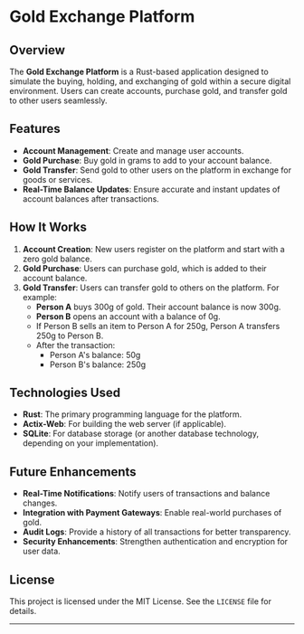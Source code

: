 # Gold Exchange Platform

## Overview

The **Gold Exchange Platform** is a Rust-based application designed to simulate the buying, holding, and exchanging of gold within a secure digital environment. Users can create accounts, purchase gold, and transfer gold to other users seamlessly.

## Features

- **Account Management**: Create and manage user accounts.
- **Gold Purchase**: Buy gold in grams to add to your account balance.
- **Gold Transfer**: Send gold to other users on the platform in exchange for goods or services.
- **Real-Time Balance Updates**: Ensure accurate and instant updates of account balances after transactions.

## How It Works

1. **Account Creation**: New users register on the platform and start with a zero gold balance.
2. **Gold Purchase**: Users can purchase gold, which is added to their account balance.
3. **Gold Transfer**: Users can transfer gold to others on the platform. For example:
    - **Person A** buys 300g of gold. Their account balance is now 300g.
    - **Person B** opens an account with a balance of 0g.
    - If Person B sells an item to Person A for 250g, Person A transfers 250g to Person B.
    - After the transaction:
        - Person A's balance: 50g
        - Person B's balance: 250g

## Technologies Used

- **Rust**: The primary programming language for the platform.
- **Actix-Web**: For building the web server (if applicable).
- **SQLite**: For database storage (or another database technology, depending on your implementation).

## Future Enhancements

- **Real-Time Notifications**: Notify users of transactions and balance changes.
- **Integration with Payment Gateways**: Enable real-world purchases of gold.
- **Audit Logs**: Provide a history of all transactions for better transparency.
- **Security Enhancements**: Strengthen authentication and encryption for user data.

## License

This project is licensed under the MIT License. See the `LICENSE` file for details.

---


